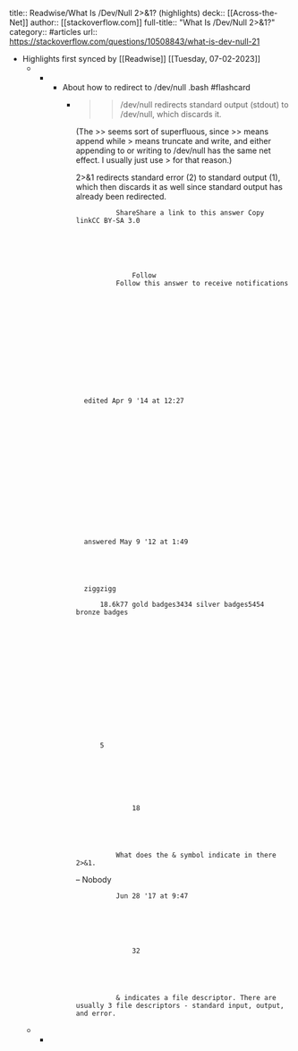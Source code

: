 title:: Readwise/What Is /Dev/Null 2>&1? (highlights)
deck:: [[Across-the-Net]]
author:: [[stackoverflow.com]]
full-title:: "What Is /Dev/Null 2>&1?"
category:: #articles
url:: https://stackoverflow.com/questions/10508843/what-is-dev-null-21

- Highlights first synced by [[Readwise]] [[Tuesday, 07-02-2023]]
	- -
		- About how to redirect to /dev/null .bash #flashcard
			- >> /dev/null redirects standard output (stdout) to /dev/null, which discards it.
			  
			  (The >> seems sort of superfluous, since >> means append while > means truncate and write, and either appending to or writing to /dev/null has the same net effect. I usually just use > for that reason.)
			  
			  2>&1 redirects standard error (2) to standard output (1), which then discards it as well since standard output has already been redirected.
			    
			    
			        
			            
			            
			                
			  
			  
			  
			    
			  
			            
			                ShareShare a link to this answer Copy linkCC BY-SA 3.0
			            
			  
			  
			  
			            
			                
			                    Follow
			                Follow this answer to receive notifications
			            
			  
			  
			  
			  
			  
			  
			    
			    
			  
			            
			            
			  
			    
			        edited Apr 9 '14 at 12:27
			    
			    
			        
			    
			    
			        
			        
			            
			        
			    
			  
			            
			  
			  
			            
			                
			    
			        answered May 9 '12 at 1:49
			    
			    
			        
			    
			    
			        ziggzigg
			        
			            18.6k77 gold badges3434 silver badges5454 bronze badges
			        
			    
			  
			  
			  
			            
			        
			        
			    
			    
			    
			  
			  
			  
			  
			  
			            5 
			    
			        
			            
			  
			                        
			        
			            
			                    18
			            
			        
			        
			            
			                
			                What does the & symbol indicate in there 2>&1.
			                
			              
			  – Nobody
			                
			                Jun 28 '17 at 9:47
			            
			        
			    
			    
			        
			            
			                    32
			            
			        
			        
			            
			                
			                & indicates a file descriptor. There are usually 3 file descriptors - standard input, output, and error.
	- -